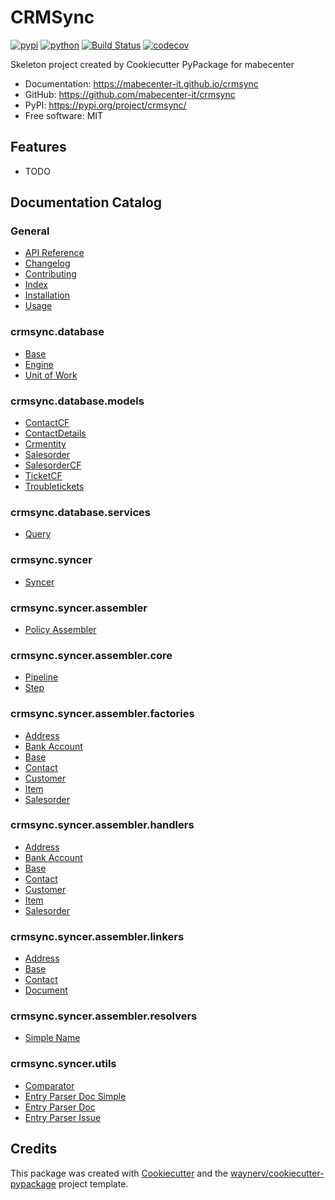 # CRMSync


[![pypi](https://img.shields.io/pypi/v/crmsync.svg)](https://pypi.org/project/crmsync/)
[![python](https://img.shields.io/pypi/pyversions/crmsync.svg)](https://pypi.org/project/crmsync/)
[![Build Status](https://github.com/mabecenter-it/crmsync/actions/workflows/dev.yml/badge.svg)](https://github.com/mabecenter-it/crmsync/actions/workflows/dev.yml)
[![codecov](https://codecov.io/gh/mabecenter-it/crmsync/branch/main/graphs/badge.svg)](https://codecov.io/github/mabecenter-it/crmsync)



Skeleton project created by Cookiecutter PyPackage for mabecenter


* Documentation: <https://mabecenter-it.github.io/crmsync>
* GitHub: <https://github.com/mabecenter-it/crmsync>
* PyPI: <https://pypi.org/project/crmsync/>
* Free software: MIT


## Features

* TODO

## Documentation Catalog

### General

*   [API Reference](docs/api.md)
*   [Changelog](docs/changelog.md)
*   [Contributing](docs/contributing.md)
*   [Index](docs/index.md)
*   [Installation](docs/installation.md)
*   [Usage](docs/usage.md)

### crmsync.database

*   [Base](docs/crmsync/database/base.md)
*   [Engine](docs/crmsync/database/engine.md)
*   [Unit of Work](docs/crmsync/database/unit_of_work.md)

### crmsync.database.models

*   [ContactCF](docs/crmsync/database/models/vtigercrm_contactcf.md)
*   [ContactDetails](docs/crmsync/database/models/vtigercrm_contactdetails.md)
*   [Crmentity](docs/crmsync/database/models/vtigercrm_crmentity.md)
*   [Salesorder](docs/crmsync/database/models/vtigercrm_salesorder.md)
*   [SalesorderCF](docs/crmsync/database/models/vtigercrm_salesordercf.md)
*   [TicketCF](docs/crmsync/database/models/vtigercrm_ticketcf.md)
*   [Troubletickets](docs/crmsync/database/models/vtigercrm_troubletickets.md)

### crmsync.database.services

*   [Query](docs/crmsync/database/services/query.md)

### crmsync.syncer

*   [Syncer](docs/crmsync/syncer/syncer.md)

### crmsync.syncer.assembler

*   [Policy Assembler](docs/crmsync/syncer/assembler/policy_assembler.md)

### crmsync.syncer.assembler.core

*   [Pipeline](docs/crmsync/syncer/assembler/core/pipeline.md)
*   [Step](docs/crmsync/syncer/assembler/core/step.md)

### crmsync.syncer.assembler.factories

*   [Address](docs/crmsync/syncer/assembler/factories/address.md)
*   [Bank Account](docs/crmsync/syncer/assembler/factories/bank_account.md)
*   [Base](docs/crmsync/syncer/assembler/factories/base.md)
*   [Contact](docs/crmsync/syncer/assembler/factories/contact.md)
*   [Customer](docs/crmsync/syncer/assembler/factories/customer.md)
*   [Item](docs/crmsync/syncer/assembler/factories/item.md)
*   [Salesorder](docs/crmsync/syncer/assembler/factories/salesorder.md)

### crmsync.syncer.assembler.handlers

*   [Address](docs/crmsync/syncer/assembler/handlers/address.md)
*   [Bank Account](docs/crmsync/syncer/assembler/handlers/bank_account.md)
*   [Base](docs/crmsync/syncer/assembler/handlers/base.md)
*   [Contact](docs/crmsync/syncer/assembler/handlers/contact.md)
*   [Customer](docs/crmsync/syncer/assembler/handlers/customer.md)
*   [Item](docs/crmsync/syncer/assembler/handlers/item.md)
*   [Salesorder](docs/crmsync/syncer/assembler/handlers/salesorder.md)

### crmsync.syncer.assembler.linkers

*   [Address](docs/crmsync/syncer/assembler/linkers/address.md)
*   [Base](docs/crmsync/syncer/assembler/linkers/base.md)
*   [Contact](docs/crmsync/syncer/assembler/linkers/contact.md)
*   [Document](docs/crmsync/syncer/assembler/linkers/document.md)

### crmsync.syncer.assembler.resolvers

*   [Simple Name](docs/crmsync/syncer/assembler/resolvers/simple_name.md)

### crmsync.syncer.utils

*   [Comparator](docs/crmsync/syncer/utils/comparator.md)
*   [Entry Parser Doc Simple](docs/crmsync/syncer/utils/entry_parser_doc_simple.md)
*   [Entry Parser Doc](docs/crmsync/syncer/utils/entry_parser_doc.md)
*   [Entry Parser Issue](docs/crmsync/syncer/utils/entry_parser_issue.md)

## Credits

This package was created with [Cookiecutter](https://github.com/audreyr/cookiecutter) and the [waynerv/cookiecutter-pypackage](https://github.com/waynerv/cookiecutter-pypackage) project template.
